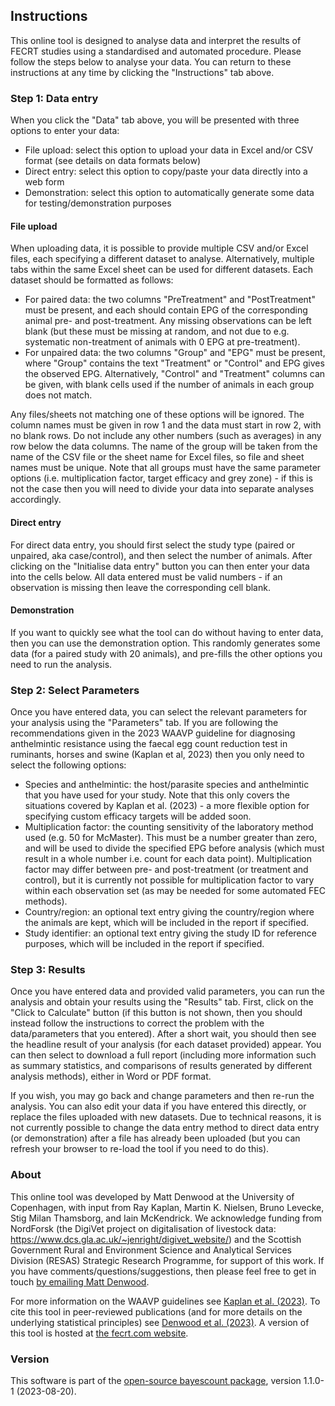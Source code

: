 ## Instructions

This online tool is designed to analyse data and interpret the results of FECRT studies using a standardised and automated procedure.  Please follow the steps below to analyse your data.  You can return to these instructions at any time by clicking the "Instructions" tab above.

### Step 1:  Data entry

When you click the "Data" tab above, you will be presented with three options to enter your data:

- File upload:  select this option to upload your data in Excel and/or CSV format (see details on data formats below)
- Direct entry:  select this option to copy/paste your data directly into a web form
- Demonstration:  select this option to automatically generate some data for testing/demonstration purposes

#### File upload

When uploading data, it is possible to provide multiple CSV and/or Excel files, each specifying a different dataset to analyse.  Alternatively, multiple tabs within the same Excel sheet can be used for different datasets.  Each dataset should be formatted as follows:

- For paired data:  the two columns "PreTreatment" and "PostTreatment" must be present, and each should contain EPG of the corresponding animal pre- and post-treatment.  Any missing observations can be left blank (but these must be missing at random, and not due to e.g. systematic non-treatment of animals with 0 EPG at pre-treatment).
- For unpaired data:  the two columns "Group" and "EPG" must be present, where "Group" contains the text "Treatment" or "Control" and EPG gives the observed EPG.  Alternatively, "Control" and "Treatment" columns can be given, with blank cells used if the number of animals in each group does not match.

Any files/sheets not matching one of these options will be ignored.  The column names must be given in row 1 and the data must start in row 2, with no blank rows.  Do not include any other numbers (such as averages) in any row below the data columns.  The name of the group will be taken from the name of the CSV file or the sheet name for Excel files, so file and sheet names must be unique.  Note that all groups must have the same parameter options (i.e. multiplication factor, target efficacy and grey zone) - if this is not the case then you will need to divide your data into separate analyses accordingly.

#### Direct entry

For direct data entry, you should first select the study type (paired or unpaired, aka case/control), and then select the number of animals.  After clicking on the "Initialise data entry" button you can then enter your data into the cells below.  All data entered must be valid numbers - if an observation is missing then leave the corresponding cell blank.

#### Demonstration

If you want to quickly see what the tool can do without having to enter data, then you can use the demonstration option.  This randomly generates some data (for a paired study with 20 animals), and pre-fills the other options you need to run the analysis.


### Step 2:  Select Parameters

Once you have entered data, you can select the relevant parameters for your analysis using the "Parameters" tab.  If you are following the recommendations given in the 2023 WAAVP guideline for diagnosing anthelmintic resistance using the faecal egg count reduction test in ruminants, horses and swine (Kaplan et al, 2023) then you only need to select the following options:

- Species and anthelmintic:  the host/parasite species and anthelmintic that you have used for your study. Note that this only covers the situations covered by Kaplan et al. (2023) - a more flexible option for specifying custom efficacy targets will be added soon.
- Multiplication factor:  the counting sensitivity of the laboratory method used (e.g. 50 for McMaster). This must be a number greater than zero, and will be used to divide the specified EPG before analysis (which must result in a whole number i.e. count for each data point). Multiplication factor may differ between pre- and post-treatment (or treatment and control), but it is currently not possible for multiplication factor to vary within each observation set (as may be needed for some automated FEC methods).
- Country/region:  an optional text entry giving the country/region where the animals are kept, which will be included in the report if specified.
- Study identifier:  an optional text entry giving the study ID for reference purposes, which will be included in the report if specified.


### Step 3:  Results

Once you have entered data and provided valid parameters, you can run the analysis and obtain your results using the "Results" tab. First, click on the "Click to Calculate" button (if this button is not shown, then you should instead follow the instructions to correct the problem with the data/parameters that you entered). After a short wait, you should then see the headline result of your analysis (for each dataset provided) appear. You can then select to download a full report (including more information such as summary statistics, and comparisons of results generated by different analysis methods), either in Word or PDF format.

If you wish, you may go back and change parameters and then re-run the analysis.  You can also edit your data if you have entered this directly, or replace the files uploaded with new datasets.  Due to technical reasons, it is not currently possible to change the data entry method to direct data entry (or demonstration) after a file has already been uploaded (but you can refresh your browser to re-load the tool if you need to do this).


### About

This online tool was developed by Matt Denwood at the University of Copenhagen, with input from Ray Kaplan, Martin K. Nielsen, Bruno Levecke, Stig Milan Thamsborg, and Iain McKendrick.  We acknowledge funding from NordForsk (the DigiVet project on digitalisation of livestock data:  https://www.dcs.gla.ac.uk/~jenright/digivet_website/) and the Scottish Government Rural and Environment Science and Analytical Services Division (RESAS) Strategic Research Programme, for support of this work.  If you have comments/questions/suggestions, then please feel free to get in touch [by emailing Matt Denwood](md@sund.ku.dk).

For more information on the WAAVP guidelines see [Kaplan et al. (2023)](https://pubmed.ncbi.nlm.nih.gov/37121092/).  To cite this tool in peer-reviewed publications (and for more details on the underlying statistical principles) see [Denwood et al. (2023)](https://pubmed.ncbi.nlm.nih.gov/36621042/).  A version of this tool is hosted at [the fecrt.com website](https://www.fecrt.com).

### Version

This software is part of the [open-source bayescount package](https://github.com/ku-awdc/bayescount), version 1.1.0-1 (2023-08-20).
